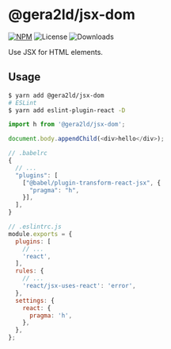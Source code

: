 # @gera2ld/jsx-dom

[![NPM](https://img.shields.io/npm/v/@gera2ld/jsx-dom.svg)](https://npm.im/@gera2ld/jsx-dom)
![License](https://img.shields.io/npm/l/@gera2ld/jsx-dom.svg)
![Downloads](https://img.shields.io/npm/dt/@gera2ld/jsx-dom.svg)

Use JSX for HTML elements.

## Usage

```sh
$ yarn add @gera2ld/jsx-dom
# ESLint
$ yarn add eslint-plugin-react -D
```

```js
import h from '@gera2ld/jsx-dom';

document.body.appendChild(<div>hello</div>);
```

```js
// .babelrc
{
  // ...
  "plugins": [
    ["@babel/plugin-transform-react-jsx", {
      "pragma": "h",
    }],
  ],
}
```

```js
// .eslintrc.js
module.exports = {
  plugins: [
    // ...
    'react',
  ],
  rules: {
    // ...
    'react/jsx-uses-react': 'error',
  },
  settings: {
    react: {
      pragma: 'h',
    },
  },
};
```
